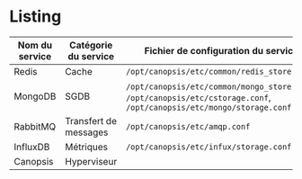 # Listing

| Nom du service | Catégorie du service  | Fichier de configuration du service         |
|----------------|-----------------------|---------------------------------------------|
| Redis          | Cache                 | `/opt/canopsis/etc/common/redis_store.conf` |
| MongoDB        | SGDB                  | `/opt/canopsis/etc/common/mongo_store.conf`, `/opt/canopsis/etc/cstorage.conf`, `/opt/canopsis/etc/mongo/storage.conf`|
| RabbitMQ       | Transfert de messages | `/opt/canopsis/etc/amqp.conf`               |
| InfluxDB       | Métriques             | `/opt/canopsis/etc/infux/storage.conf`      |
| Canopsis       | Hyperviseur           |                                             |
